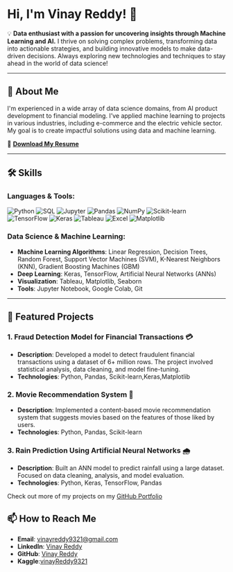 # Hi, I'm Vinay Reddy! 👋

💡 **Data enthusiast with a passion for uncovering insights through Machine Learning and AI.** I thrive on solving complex problems, transforming data into actionable strategies, and building innovative models to make data-driven decisions. Always exploring new technologies and techniques to stay ahead in the world of data science!

---

## 🚀 About Me

I'm experienced in a wide array of data science domains, from AI product development to financial modeling. I’ve applied machine learning to projects in various industries, including e-commerce and the electric vehicle sector. My goal is to create impactful solutions using data and machine learning.

🔗 **[Download My Resume](https://drive.google.com/file/d/16xDa2EdnhEl4cPX4md8hb03JhHDbTV2m/view?usp=drive_link)**

---

## 🛠️ Skills

### Languages & Tools:
<p align="left">
  <img src="https://img.shields.io/badge/Python-3776AB?style=for-the-badge&logo=python&logoColor=white" alt="Python"/>
  <img src="https://img.shields.io/badge/SQL-4479A1?style=for-the-badge&logo=postgresql&logoColor=white" alt="SQL"/>
  <img src="https://img.shields.io/badge/Jupyter-F37626?style=for-the-badge&logo=jupyter&logoColor=white" alt="Jupyter"/>
  <img src="https://img.shields.io/badge/Pandas-150458?style=for-the-badge&logo=pandas&logoColor=white" alt="Pandas"/>
  <img src="https://img.shields.io/badge/NumPy-013243?style=for-the-badge&logo=numpy&logoColor=white" alt="NumPy"/>
  <img src="https://img.shields.io/badge/Scikit--learn-F7931E?style=for-the-badge&logo=scikit-learn&logoColor=white" alt="Scikit-learn"/>
  <img src="https://img.shields.io/badge/TensorFlow-FF6F00?style=for-the-badge&logo=tensorflow&logoColor=white" alt="TensorFlow"/>
  <img src="https://img.shields.io/badge/Keras-D00000?style=for-the-badge&logo=keras&logoColor=white" alt="Keras"/>
  <img src="https://img.shields.io/badge/Tableau-E97627?style=for-the-badge&logo=tableau&logoColor=white" alt="Tableau"/>
  <img src="https://img.shields.io/badge/Excel-217346?style=for-the-badge&logo=microsoft-excel&logoColor=white" alt="Excel"/>
  <img src="https://img.shields.io/badge/Matplotlib-000000?style=for-the-badge&logo=matplotlib&logoColor=white" alt="Matplotlib"/>
</p>

### Data Science & Machine Learning:
- **Machine Learning Algorithms**: Linear Regression, Decision Trees, Random Forest, Support Vector Machines (SVM), K-Nearest Neighbors (KNN), Gradient Boosting Machines (GBM)
- **Deep Learning**: Keras, TensorFlow, Artificial Neural Networks (ANNs)
- **Visualization**: Tableau, Matplotlib, Seaborn
- **Tools**: Jupyter Notebook, Google Colab, Git

---

## 🌟 Featured Projects

### 1. Fraud Detection Model for Financial Transactions 💳
- **Description**: Developed a model to detect fraudulent financial transactions using a dataset of 6+ million rows. The project involved statistical analysis, data cleaning, and model fine-tuning.
- **Technologies**: Python, Pandas, Scikit-learn,Keras,Matplotlib

### 2. Movie Recommendation System 🎥
- **Description**: Implemented a content-based movie recommendation system that suggests movies based on the features of those liked by users.
- **Technologies**: Python, Pandas, Scikit-learn

### 3. Rain Prediction Using Artificial Neural Networks 🌧️
- **Description**: Built an ANN model to predict rainfall using a large dataset. Focused on data cleaning, analysis, and model evaluation.
- **Technologies**: Python, Keras, TensorFlow, Pandas

Check out more of my projects on my [GitHub Portfolio](https://github.com/your-github-username)


## 📫 How to Reach Me

- **Email**: [vinayreddy9321@gmail.com](mailto:vinayreddy9321@gmail.com)
- **LinkedIn**: [Vinay Reddy](https://www.linkedin.com/in/vinay-reddy-4aab53220/)
- **GitHub**: [Vinay Reddy](https://github.com/vinayreddy-01)
- **Kaggle**:[vinayReddy9321](https://www.kaggle.com/vinayreddy9321)



